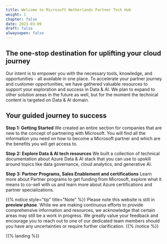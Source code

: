 ```yaml
---
title: Welcome to Microsoft Netherlands Partner Tech Hub
weight: 1
chapter: false
date: 2023-03-09
draft: false
alwaysopen: false
---
```


<!-- {{% notice style="warning" title="Make this your own" icon="bomb" %}}
In the belux site, we chose to set up this site in this way. Your needs might be different and because of that I really encourage you to modify/update the site to suit it to your needs (incl layout)

Have Fun!
{{% /notice %}} -->

## The one-stop destination for uplifting your cloud journey

Our intent is to empower you with the necessary tools, knowledge, and opportunities - all available in one place.
To accelerate your partner journey and customer opportunities, we have gathered valuable resources to support your exploration and success in Data & AI. We plan to expand to other solution areas in the future as well, but for the moment the technical content is targeted on Data & AI domain.

## Your guided journey to success

**Step 1: Getting Started**
We created an entire section for companies that are new to the concept of partnering with Microsoft. You will find all the information you need on how to become a Microsoft partner and which are the benefits you will get access to. 

**Step 2: Explore Data & AI tech resources**
We built a collection of technical documentation about Azure Data & AI stack that you can use to upskill around topics like data governance, cloud analytics, and generative AI.

**Step 3: Partner Programs, Sales Enablement and certifications**
Learn more about Partner programs to get funding from  Microsoft, explore what it means to co-sell with us and learn more about Azure certifications and partner specializations.

{{% notice style="tip" title="Note" %}}
Please note this website is still in **preview phase**. While we are making continuous efforts to provide comprehensive information and resources, we acknowledge that certain areas may still be a work in progress.
We greatly value your feedback and encourage you to reach out to one of our dedicated team members should you have any uncertainties or require further clarification.
{{% /notice %}}

{{% landing %}}